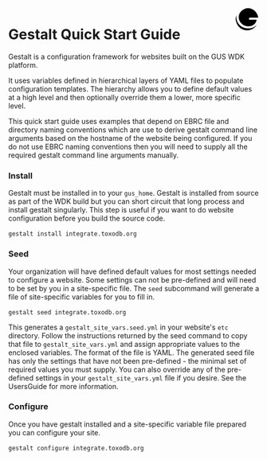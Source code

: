 <img style="float: right;" src="gestalt_logo_sm.png">

# Gestalt Quick Start Guide

Gestalt is a configuration framework for websites built on the GUS WDK
platform.

It uses variables defined in hierarchical layers of YAML files to
populate configuration templates. The hierarchy allows you to define
default values at a high level and then optionally override them a
lower, more specific level.


This quick start guide uses examples that depend on EBRC file and
directory naming conventions which are use to derive gestalt command line
arguments based on the hostname of the website being configured. If you
do not use EBRC naming conventions then you will need to supply all the
required gestalt command line arguments manually.

### Install

Gestalt must be installed in to your `gus_home`. Gestalt is installed
from source as part of the WDK build but you can short circuit that long
process and install gestalt singularly. This step is useful if you want
to do website configuration before you build the source code.

    gestalt install integrate.toxodb.org

### Seed    

Your organization will have defined default values for most settings
needed to configure a website. Some settings can not be pre-defined and
will need to be set by you in a site-specific file. The `seed`
subcommand will generate a file of site-specific variables for you to
fill in.

    gestalt seed integrate.toxodb.org

This generates a `gestalt_site_vars.seed.yml` in your website's `etc`
directory. Follow the instructions returned by the seed command to copy
that file to `gestalt_site_vars.yml` and assign appropriate values to
the enclosed variables. The format of the file is YAML. The generated
seed file has only the settings that have not been pre-defined - the
minimal set of required values you must supply. You can also override
any of the pre-defined settings in your `gestalt_site_vars.yml` file if
you desire. See the UsersGuide for more information.

### Configure

Once you have gestalt installed and a site-specific variable file
prepared you can configure your site.

    gestalt configure integrate.toxodb.org

